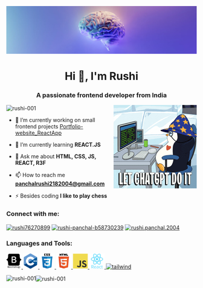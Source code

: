 ![logo](banner.webp)
<h1 align="center">Hi 👋, I'm Rushi</h1>
<h3 align="center">A passionate frontend developer from India</h3>

<img align="right" src="future-internet.gif">

<p align="left"> <img src="https://komarev.com/ghpvc/?username=rushi-001&label=Profile%20views&color=0e75b6&style=flat" alt="rushi-001" /> </p>

- 🔭 I’m currently working on small frontend projects [Portfolio-website_ReactApp](https://github.com/rushi-001/Portfolio-website_ReactApp)

- 🌱 I’m currently learning **REACT.JS**

- 💬 Ask me about **HTML, CSS, JS, REACT, R3F**

- 📫 How to reach me **panchalrushi2182004@gmail.com**

- ⚡ Besides coding **I like to play chess**

<h3 align="left">Connect with me:</h3>
<p align="left">
<a href="https://twitter.com/rushi76270899" target="blank"><img align="center" src="https://raw.githubusercontent.com/rahuldkjain/github-profile-readme-generator/master/src/images/icons/Social/twitter.svg" alt="rushi76270899" height="30" width="40" /></a>
<a href="https://linkedin.com/in/rushi-panchal-b58730239" target="blank"><img align="center" src="https://raw.githubusercontent.com/rahuldkjain/github-profile-readme-generator/master/src/images/icons/Social/linked-in-alt.svg" alt="rushi-panchal-b58730239" height="30" width="40" /></a>
<a href="https://instagram.com/rushi.panchal.2004" target="blank"><img align="center" src="https://raw.githubusercontent.com/rahuldkjain/github-profile-readme-generator/master/src/images/icons/Social/instagram.svg" alt="rushi.panchal.2004" height="30" width="40" /></a>
</p>

<h3 align="left">Languages and Tools:</h3>
<p align="left"> <a href="https://getbootstrap.com" target="_blank" rel="noreferrer"> <img src="https://raw.githubusercontent.com/devicons/devicon/master/icons/bootstrap/bootstrap-plain-wordmark.svg" alt="bootstrap" width="40" height="40"/> </a> <a href="https://www.w3schools.com/cpp/" target="_blank" rel="noreferrer"> <img src="https://raw.githubusercontent.com/devicons/devicon/master/icons/cplusplus/cplusplus-original.svg" alt="cplusplus" width="40" height="40"/> </a> <a href="https://www.w3schools.com/css/" target="_blank" rel="noreferrer"> <img src="https://raw.githubusercontent.com/devicons/devicon/master/icons/css3/css3-original-wordmark.svg" alt="css3" width="40" height="40"/> </a> <a href="https://www.w3.org/html/" target="_blank" rel="noreferrer"> <img src="https://raw.githubusercontent.com/devicons/devicon/master/icons/html5/html5-original-wordmark.svg" alt="html5" width="40" height="40"/> </a> <a href="https://developer.mozilla.org/en-US/docs/Web/JavaScript" target="_blank" rel="noreferrer"> <img src="https://raw.githubusercontent.com/devicons/devicon/master/icons/javascript/javascript-original.svg" alt="javascript" width="40" height="40"/> </a> <a href="https://reactjs.org/" target="_blank" rel="noreferrer"> <img src="https://raw.githubusercontent.com/devicons/devicon/master/icons/react/react-original-wordmark.svg" alt="react" width="40" height="40"/> </a> <a href="https://tailwindcss.com/" target="_blank" rel="noreferrer"> <img src="https://www.vectorlogo.zone/logos/tailwindcss/tailwindcss-icon.svg" alt="tailwind" width="40" height="40"/> </a> </p>

<p><img align="left" src="https://github-readme-stats.vercel.app/api/top-langs?username=rushi-001&show_icons=true&locale=en&layout=compact" alt="rushi-001" /></p>

<!--
<p>&nbsp;<img align="center" src="https://github-readme-stats.vercel.app/api?username=rushi-001&show_icons=true&locale=en" alt="rushi-001" /></p>
-->

<p><img align="center" src="https://github-readme-streak-stats.herokuapp.com/?user=rushi-001&" alt="rushi-001" /></p>
